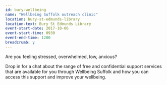 ```yaml
---
id: bury-wellbeing
name: "Wellbeing Suffolk outreach clinic"
location: bury-st-edmunds-library
location-text: Bury St Edmunds Library
event-start-date: 2017-10-06
event-start-time: 0930
event-end-time: 1200
breadcrumb: y
---
```


Are you feeling stressed, overwhelmed, low, anxious?

Drop in for a chat about the range of free and confidential support services that are available for you through Wellbeing Suffolk and how you can access this support and improve your wellbeing.
